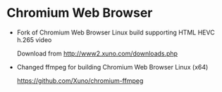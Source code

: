 # Chromium Web Browser
 * Fork of Chromium Web Browser Linux build supporting HTML HEVC h.265 video

    Download from http://www2.xuno.com/downloads.php


* Changed ffmpeg for building Chromium Web Browser Linux (x64)

    https://github.com/Xuno/chromium-ffmpeg
